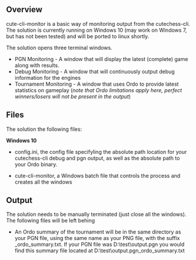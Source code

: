 ## Overview

cute-cli-monitor is a basic way of monitoring output from the cutechess-cli. The solution is currently running on Windows 10 (may work on Windows 7, but has not been tested) and will be ported to linux shortly.

The solution opens three terminal windows.
  * PGN Monitoring - A window that will display the latest (complete) game along with results.
  * Debug Monitoring - A window that will continuously output debug information for the engines
  * Tournament Monitoring - A window that uses Ordo to provide latest statistics on gameplay (*note that Ordo limitations apply here, perfect winners/losers will not be present in the output*)

## Files

The solution the following files:

  **Windows 10**
  * config.ini, the config file specifyling the absolute path location for your cutechess-cli debug and pgn output, as well as the absolute path to your Ordo binary.

  * cute-cli-monitor, a Windows batch file that controls the process and creates all the windows

## Output

The solution needs to be manually terminated (just close all the windows). The following files will be left behing
  * An Ordo summary of the tournament will be in the same directory as your PGN file, using the same name as your PNG file, with the suffix _ordo_summary.txt. If your PGN file was D:\test\output.pgn you would find this summary file located at D:\test\output.pgn_ordo_summary.txt
